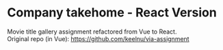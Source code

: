 # Company takehome - React Version
Movie title gallery assignment refactored from Vue to React. </br>
Original repo (in Vue): https://github.com/keelnu/via-assignment
